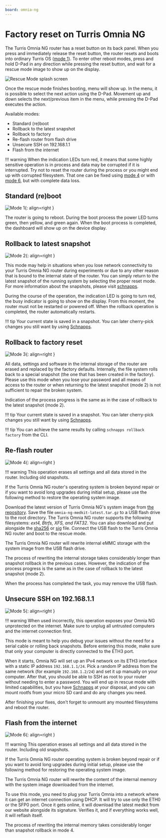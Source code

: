 ```yaml
---
board: omnia-ng
---
```

# Factory reset on Turris Omnia NG

The Turris Omnia NG router has a reset button on its back panel. When you press
and immediately release the reset button, the router resets and boots into
ordinary Turris OS ([mode 1](#standard-reboot)). To enter other reboot modes,
press and hold D-Pad in any direction while pressing the reset button, and wait
for a rescue mode image to show up on the display.

![Rescue Mode splash screen](rescue.png)

Once the rescue mode finishes booting, menu will show up. In the menu, it is
possible to select the next action using the D-Pad. Movement up and down selects
the next/previous item in the menu, while pressing the D-Pad executes the action.

Available modes:

* Standard (re)boot
* Rollback to the latest snapshot
* Rollback to factory
* Re-flash router from flash drive
* Unsecure SSH on 192.168.1.1
* Flash from the internet

!!! warning
    When the indication LEDs turn red, it means that some highly sensitive
    operation is in process and data may be corrupted if it is interrupted. Try
    not to reset the router during the process or you might end up with corrupted
    filesystem. That one can be fixed using [mode 4](#re-flash-router) or
    with [mode 6](#re-flash-router), but with complete data loss.

## Standard (re)boot

![Mode 1](1.png){: align=right }

The router is going to reboot. During the boot process the power LED turns green,
then yellow, and green again. When the boot process is completed, the dashboard will
show up on the device display.

## Rollback to latest snapshot

![Mode 2](2.png){: align=right }

This mode may help in situations when you lose network connectivity to your
Turris Omnia NG router during experiments or due to any other reason that is
bound to the internal state of the router. You can simply return to the latest
snapshot of the running system by selecting the proper reset mode. For more
information about the snapshots, please visit
[schnapps](../../geek/schnapps/schnapps.md).

During the course of the operation, the indication LED is going to turn red,
the busy indicator is going to show on the display. From this moment, the router
must not be restarted or powered off. When the rollback operation is completed,
the router automatically restarts.

!!! tip
    Your current state is saved in a snapshot. You can later cherry-pick changes
    you still want by using [Schnapps](../../geek/schnapps/schnapps.md).

## Rollback to factory reset

![Mode 3](3.png){: align=right }

All data, settings and software in the internal storage of the router are
erased and replaced by the factory defaults. Internally, the file system rolls
back to a special snapshot (the one that has been created in the
factory). Please use this mode when you lose your password and all means of
access to the router or when returning to the latest snapshot (mode 2) is not
sufficient to repair the broken system.

Indication of the process progress is the same as in the case of rollback to the
latest snapshot (mode 2).

!!! tip
    Your current state is saved in a snapshot. You can later cherry-pick changes
    you still want by using [Schnapps](../../geek/schnapps/schnapps.md).

!!! tip
    You can achieve the same results by calling `schnapps rollback factory` from
    the CLI.

## Re-flash router

![Mode 4](4.png){: align=right }

!!! warning
    This operation erases all settings and all data stored in the router.
    Including old snapshots.

If the Turris Omnia NG router's operating system is broken beyond repair or if you
want to avoid long upgrades during initial setup, please use the following
method to restore the operating system image.

Download the latest version of Turris Omnia NG's system image from
[the repository](https://repo.turris.cz/hbs/medkit/omnia-ng-medkit-latest.tar.gz).
Save the file `omnia-ng-medkit-latest.tar.gz` to a USB flash drive to the root
directory. The Turris Omnia NG router supports the following filesystems: _ext4, Btrfs,
XFS, and FAT32_. You can also download and put alongside the
[sha256](https://repo.turris.cz/hbs/medkit/omnia-ng-medkit-latest.tar.gz.sha256)
or [sig](https://repo.turris.cz/hbs/medkit/omnia-ng-medkit-latest.tar.gz.sig)
file. Connect the USB flash to the Turris Omnia NG router and boot to the rescue mode.

The Turris Omnia NG router will rewrite internal eMMC storage with the system
image from the USB flash drive.

The process of rewriting the internal storage takes considerably longer than
snapshot rollback in the previous cases. However, the indication of the process
progress is the same as in the case of rollback to the latest snapshot (mode 2).

When the process has completed the task, you may remove the USB flash.

## Unsecure SSH on 192.168.1.1

![Mode 5](5.png){: align=right }

!!! warning
    When used incorrectly, this operation exposes your Omnia NG unprotected on
    the internet. Make sure to unplug all untrusted computers and the internet
    connection first.

This mode is meant to help you debug your issues without the need for a serial cable
or rolling back snapshots. Before entering this mode, make sure that only your
computer is directly connected to the ETH3 port.

When it starts, Omnia NG will set up an IPv4 network on its ETH3 interface with
a static IP address `192.168.1.1/24`. Pick a random IP address from the same
network (for example `192.168.1.2/24`) and set it up manually on your computer.
After that, you should be able to SSH as root to your router without needing to
enter a password. You will end up in rescue mode with limited capabilities, but
you have [Schnapps](../../geek/schnapps/schnapps.md) at your disposal, and you
can mount rootfs from your micro SD card and do any changes you need.

After finishing your fixes, don't forget to unmount any mounted filesystems and
reboot the router.

## Flash from the internet

![Mode 6](6.png){: align=right }

!!! warning
    This operation erases all settings and all data stored in the router.
    Including old snapshots.

If the Turris Omnia NG router operating system is broken beyond repair or if you
want to avoid long upgrades during initial setup, please use the following
method for restoring the operating system image.

The Turris Omnia NG router will rewrite the content of the internal memory with the
system image downloaded from the internet.

To use this mode, you need to plug your Turris Omnia into a network where it can
get an internet connection using DHCP. It will try to use only the ETH0 or the
SFP0 port. Once it gets online, it will download the latest medkit from our website
alongside its signature. Verifies it, and if everything works well, it
will reflash itself.

The process of rewriting the internal memory takes considerably longer than
snapshot rollback in mode 4.
